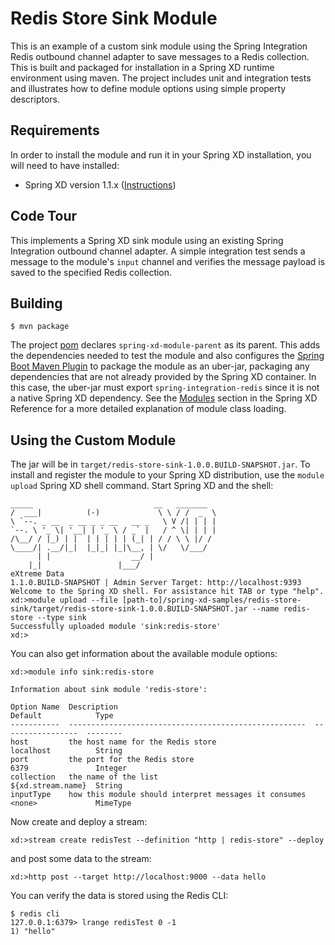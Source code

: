 Redis Store Sink Module
=======================

This is an example of a custom sink module using the Spring Integration Redis outbound channel adapter to save messages to a Redis collection. This is built and packaged for installation in a Spring XD runtime environment using maven. The project includes unit and integration tests and illustrates how to define module options using simple property descriptors.

## Requirements

In order to install the module and run it in your Spring XD installation, you will need to have installed:

* Spring XD version 1.1.x ([Instructions](http://docs.spring.io/spring-xd/docs/current/reference/html/#getting-started))

## Code Tour

This implements a Spring XD sink module using an existing Spring Integration outbound channel adapter. A simple integration test sends a message to the module's `input` channel and verifies the message payload is saved to the specified Redis collection.

## Building

	$ mvn package

The project [pom][] declares `spring-xd-module-parent` as its parent. This adds the dependencies needed to test the module and also configures the [Spring Boot Maven Plugin][] to package the module as an uber-jar, packaging any dependencies that are not already provided by the Spring XD container. In this case, the uber-jar must export `spring-integration-redis` since it is not a native Spring XD dependency. See the [Modules][] section in the Spring XD Reference for a more detailed explanation of module class loading. 

## Using the Custom Module

The jar will be in `target/redis-store-sink-1.0.0.BUILD-SNAPSHOT.jar`. To install and register the module to your Spring XD distribution, use the `module upload` Spring XD shell command. Start Spring XD and the shell:


	_____                           __   _______
	/  ___|          (-)             \ \ / /  _  \
	\ `--. _ __  _ __ _ _ __   __ _   \ V /| | | |
 	`--. \ '_ \| '__| | '_ \ / _` |   / ^ \| | | |
	/\__/ / |_) | |  | | | | | (_| | / / \ \ |/ /
	\____/| .__/|_|  |_|_| |_|\__, | \/   \/___/
    	  | |                  __/ |
      	|_|                 |___/
	eXtreme Data
	1.1.0.BUILD-SNAPSHOT | Admin Server Target: http://localhost:9393
	Welcome to the Spring XD shell. For assistance hit TAB or type "help".
	xd:>module upload --file [path-to]/spring-xd-samples/redis-store-sink/target/redis-store-sink-1.0.0.BUILD-SNAPSHOT.jar --name redis-store --type sink
	Successfully uploaded module 'sink:redis-store'
	xd:>

You can also get information about the available module options:

	xd:>module info sink:redis-store
	
	Information about sink module 'redis-store':

  	Option Name  Description                                            Default            Type
  	-----------  -----------------------------------------------------  -----------------  --------
  	host         the host name for the Redis store                      localhost          String
  	port         the port for the Redis store                           6379               Integer
  	collection   the name of the list                                   ${xd.stream.name}  String
  	inputType    how this module should interpret messages it consumes  <none>             MimeType



Now create and deploy a stream:

	xd:>stream create redisTest --definition "http | redis-store" --deploy

and post some data to the stream:

	xd:>http post --target http://localhost:9000 --data hello

You can verify the data is stored using the Redis CLI:

	$ redis cli
	127.0.0.1:6379> lrange redisTest 0 -1
	1) "hello"

[pom]: https://github.com/spring-projects/spring-xd-samples/blob/master/redis-store-sink/pom.xml
[Spring Boot Maven Plugin]: http://docs.spring.io/spring-boot/docs/current/reference/html/build-tool-plugins-maven-plugin.html
[Modules]: http://docs.spring.io/spring-xd/docs/current/reference/html/#modules